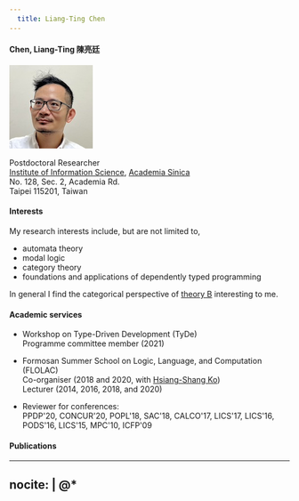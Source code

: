 ```yaml
---
  title: Liang-Ting Chen
---
```


#### __Chen, Liang-Ting 陳亮廷__

<img src="/img/profile.jpg" srcset="/img/profile-hires.jpg 2x" class="float-sm-end rounded-circle p-2">

Postdoctoral Researcher  
[Institute of Information Science](https://www.iis.sinica.edu.tw), [Academia Sinica](https://www.sinica.edu.tw/)  
No. 128, Sec. 2, Academia Rd.  
Taipei 115201, Taiwan  

#### Interests

My research interests include, but are not limited to, 

  * automata theory
  * modal logic
  * category theory
  * foundations and applications of dependently typed programming

In general I find the categorical perspective of [theory B](https://cstheory.stackexchange.com/a/1523/51895) interesting to me.

#### Academic services

  * Workshop on Type-Driven Development (TyDe)\
    Programme committee member (2021)

  * Formosan Summer School on Logic, Language, and Computation (FLOLAC)\
    Co-organiser (2018 and 2020, with [Hsiang-Shang Ko](https://josh-hs-ko.github.io))\
    Lecturer (2014, 2016, 2018, and 2020)

  * Reviewer for conferences:\
    PPDP'20, CONCUR'20, POPL'18, SAC'18, CALCO'17, LICS'17, LICS'16, PODS'16, LICS'15, MPC'10, ICFP'09

#### Publications

---
nocite: |
  @*
---
